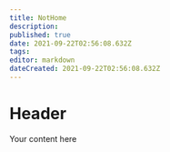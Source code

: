 ```yaml
---
title: NotHome
description: 
published: true
date: 2021-09-22T02:56:08.632Z
tags: 
editor: markdown
dateCreated: 2021-09-22T02:56:08.632Z
---
```


# Header
Your content here